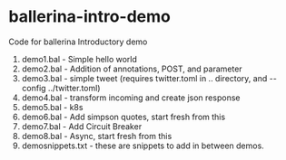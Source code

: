 # ballerina-intro-demo
Code for ballerina Introductory demo

1. demo1.bal - Simple hello world
2. demo2.bal - Addition of annotations, POST, and parameter
3. demo3.bal - simple tweet (requires twitter.toml in .. directory, and --config ../twitter.toml)
4. demo4.bal - transform incoming and create json response
5. demo5.bal - k8s
6. demo6.bal - Add simpson quotes,  start fresh from this
7. demo7.bal - Add Circuit Breaker
8. demo8.bal - Async,  start fresh from this
9. demosnippets.txt - these are snippets to add in between demos.
